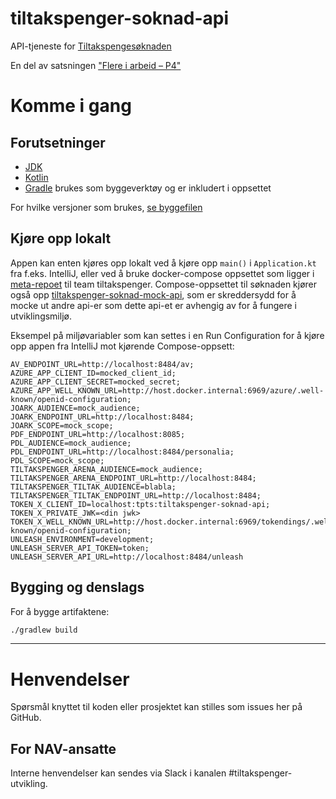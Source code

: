 tiltakspenger-soknad-api
================

API-tjeneste for [Tiltakspengesøknaden](https://github.com/navikt/tiltakspenger-soknad)

En del av satsningen ["Flere i arbeid – P4"](https://memu.no/artikler/stor-satsing-skal-fornye-navs-utdaterte-it-losninger-og-digitale-verktoy/)

# Komme i gang
## Forutsetninger
- [JDK](https://jdk.java.net/)
- [Kotlin](https://kotlinlang.org/)
- [Gradle](https://gradle.org/) brukes som byggeverktøy og er inkludert i oppsettet

For hvilke versjoner som brukes, [se byggefilen](build.gradle.kts)

## Kjøre opp lokalt

Appen kan enten kjøres opp lokalt ved å kjøre opp `main()` i `Application.kt` fra f.eks. IntelliJ, eller ved å bruke docker-compose oppsettet
som ligger i [meta-repoet](https://github.com/navikt/tiltakspenger) til team tiltakspenger. Compose-oppsettet til søknaden
kjører også opp [tiltakspenger-soknad-mock-api](https://github.com/navikt/tiltakspenger-soknad-mock-api), som er skreddersydd for
å mocke ut andre api-er som dette api-et er avhengig av for å fungere i utviklingsmiljø.

Eksempel på miljøvariabler som kan settes i en Run Configuration for å kjøre opp appen fra IntelliJ mot kjørende Compose-oppsett:

```
AV_ENDPOINT_URL=http://localhost:8484/av;
AZURE_APP_CLIENT_ID=mocked_client_id;
AZURE_APP_CLIENT_SECRET=mocked_secret;
AZURE_APP_WELL_KNOWN_URL=http://host.docker.internal:6969/azure/.well-known/openid-configuration;
JOARK_AUDIENCE=mock_audience;
JOARK_ENDPOINT_URL=http://localhost:8484;
JOARK_SCOPE=mock_scope;
PDF_ENDPOINT_URL=http://localhost:8085;
PDL_AUDIENCE=mock_audience;
PDL_ENDPOINT_URL=http://localhost:8484/personalia;
PDL_SCOPE=mock_scope;
TILTAKSPENGER_ARENA_AUDIENCE=mock_audience;
TILTAKSPENGER_ARENA_ENDPOINT_URL=http://localhost:8484;
TILTAKSPENGER_TILTAK_AUDIENCE=blabla;
TILTAKSPENGER_TILTAK_ENDPOINT_URL=http://localhost:8484;
TOKEN_X_CLIENT_ID=localhost:tpts:tiltakspenger-soknad-api;
TOKEN_X_PRIVATE_JWK=<din jwk>
TOKEN_X_WELL_KNOWN_URL=http://host.docker.internal:6969/tokendings/.well-known/openid-configuration;
UNLEASH_ENVIRONMENT=development;
UNLEASH_SERVER_API_TOKEN=token;
UNLEASH_SERVER_API_URL=http://localhost:8484/unleash
```

## Bygging og denslags
For å bygge artifaktene:

```sh
./gradlew build
```

---

# Henvendelser

Spørsmål knyttet til koden eller prosjektet kan stilles som issues her på GitHub.

## For NAV-ansatte

Interne henvendelser kan sendes via Slack i kanalen #tiltakspenger-utvikling.
